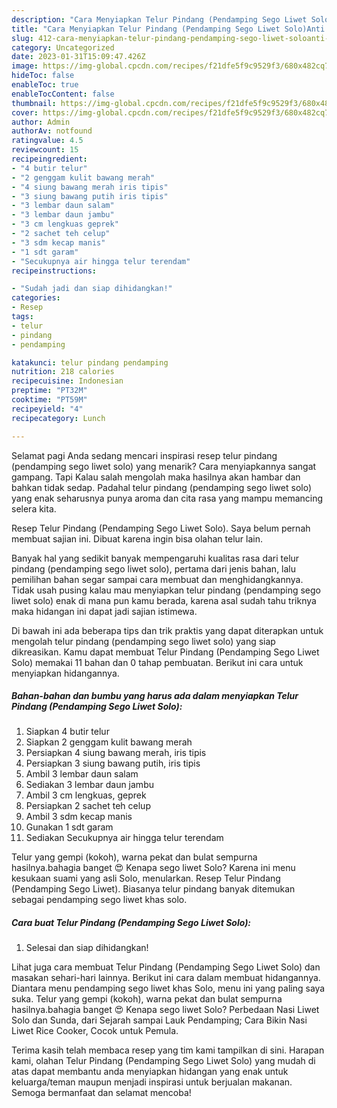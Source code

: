 ```yaml
---
description: "Cara Menyiapkan Telur Pindang (Pendamping Sego Liwet Solo)Anti Ribet"
title: "Cara Menyiapkan Telur Pindang (Pendamping Sego Liwet Solo)Anti Ribet"
slug: 412-cara-menyiapkan-telur-pindang-pendamping-sego-liwet-soloanti-ribet
category: Uncategorized
date: 2023-01-31T15:09:47.426Z
image: https://img-global.cpcdn.com/recipes/f21dfe5f9c9529f3/680x482cq70/telur-pindang-pendamping-sego-liwet-solo-foto-resep-utama.jpg
hideToc: false
enableToc: true
enableTocContent: false
thumbnail: https://img-global.cpcdn.com/recipes/f21dfe5f9c9529f3/680x482cq70/telur-pindang-pendamping-sego-liwet-solo-foto-resep-utama.jpg
cover: https://img-global.cpcdn.com/recipes/f21dfe5f9c9529f3/680x482cq70/telur-pindang-pendamping-sego-liwet-solo-foto-resep-utama.jpg
author: Admin
authorAv: notfound
ratingvalue: 4.5
reviewcount: 15
recipeingredient:
- "4 butir telur"
- "2 genggam kulit bawang merah"
- "4 siung bawang merah iris tipis"
- "3 siung bawang putih iris tipis"
- "3 lembar daun salam"
- "3 lembar daun jambu"
- "3 cm lengkuas geprek"
- "2 sachet teh celup"
- "3 sdm kecap manis"
- "1 sdt garam"
- "Secukupnya air hingga telur terendam"
recipeinstructions:

- "Sudah jadi dan siap dihidangkan!"
categories:
- Resep
tags:
- telur
- pindang
- pendamping

katakunci: telur pindang pendamping 
nutrition: 218 calories
recipecuisine: Indonesian
preptime: "PT32M"
cooktime: "PT59M"
recipeyield: "4"
recipecategory: Lunch

---
```



Selamat pagi Anda sedang mencari inspirasi resep telur pindang (pendamping sego liwet solo) yang menarik? Cara menyiapkannya sangat gampang. Tapi Kalau salah mengolah maka hasilnya akan hambar dan bahkan tidak sedap. Padahal telur pindang (pendamping sego liwet solo) yang enak seharusnya punya aroma dan cita rasa yang mampu memancing selera kita.


Resep Telur Pindang (Pendamping Sego Liwet Solo). Saya belum pernah membuat sajian ini. Dibuat karena ingin bisa olahan telur lain.

Banyak hal yang sedikit banyak mempengaruhi kualitas rasa dari telur pindang (pendamping sego liwet solo), pertama dari jenis bahan, lalu pemilihan bahan segar sampai cara membuat dan menghidangkannya. Tidak usah pusing kalau mau menyiapkan telur pindang (pendamping sego liwet solo) enak di mana pun kamu berada, karena asal sudah tahu triknya maka hidangan ini dapat jadi sajian istimewa.


Di bawah ini ada beberapa tips dan trik praktis yang dapat diterapkan untuk mengolah telur pindang (pendamping sego liwet solo) yang siap dikreasikan. Kamu dapat membuat Telur Pindang (Pendamping Sego Liwet Solo) memakai 11 bahan dan 0 tahap pembuatan. Berikut ini cara untuk menyiapkan hidangannya.

<!--inarticleads1-->

##### Bahan-bahan dan bumbu yang harus ada dalam menyiapkan Telur Pindang (Pendamping Sego Liwet Solo):

1. Siapkan 4 butir telur
1. Siapkan 2 genggam kulit bawang merah
1. Persiapkan 4 siung bawang merah, iris tipis
1. Persiapkan 3 siung bawang putih, iris tipis
1. Ambil 3 lembar daun salam
1. Sediakan 3 lembar daun jambu
1. Ambil 3 cm lengkuas, geprek
1. Persiapkan 2 sachet teh celup
1. Ambil 3 sdm kecap manis
1. Gunakan 1 sdt garam
1. Sediakan Secukupnya air hingga telur terendam


Telur yang gempi (kokoh), warna pekat dan bulat sempurna hasilnya.bahagia banget 😍 Kenapa sego liwet Solo? Karena ini menu kesukaan suami yang asli Solo, menularkan. Resep Telur Pindang (Pendamping Sego Liwet). Biasanya telur pindang banyak ditemukan sebagai pendamping sego liwet khas solo. 

<!--inarticleads2-->

##### Cara buat Telur Pindang (Pendamping Sego Liwet Solo):


1. Selesai dan siap dihidangkan!

Lihat juga cara membuat Telur Pindang (Pendamping Sego Liwet Solo) dan masakan sehari-hari lainnya. Berikut ini cara dalam membuat hidangannya. Diantara menu pendamping sego liwet khas Solo, menu ini yang paling saya suka. Telur yang gempi (kokoh), warna pekat dan bulat sempurna hasilnya.bahagia banget 😍 Kenapa sego liwet Solo? Perbedaan Nasi Liwet Solo dan Sunda, dari Sejarah sampai Lauk Pendamping; Cara Bikin Nasi Liwet Rice Cooker, Cocok untuk Pemula. 

Terima kasih telah membaca resep yang tim kami tampilkan di sini. Harapan kami, olahan Telur Pindang (Pendamping Sego Liwet Solo) yang mudah di atas dapat membantu anda menyiapkan hidangan yang enak untuk keluarga/teman maupun menjadi inspirasi untuk berjualan makanan. Semoga bermanfaat dan selamat mencoba!
